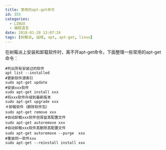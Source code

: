 ```yaml
---
title: 常用的apt-get命令
id: 355
categories:
  - LINUX
  - 编程语言
date: 2018-01-28 13:07:24
tags: [树莓派, 运维, apt, apt-get, linux]
---
```


在树莓派上安装和卸载软件时，离不开apt-get命令，下面整理一些常用的apt-get命令：
<!--more-->
``` shell 
#列出所有安装过的软件
apt list --installed 
#更新软件源索引
sudo apt-get update
#安装xxx软件
sudo apt-get install xxx
#将xxx软件升级到最新版本                      
sudo apt-get upgrade xxx
＃卸载软件（删除软件包）
sudo apt-get remove xxx　　　　　
#自动卸载xxx软件但保留其配置文件
sudo apt-get autoremove xxx     　　　　　
#自动卸载xxx软件其删除其配置文件
sudo apt-get autoremove --purge  xxx　　　　
#重装同一软件xxx
sudo apt-get --reinstall install xxx
```